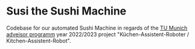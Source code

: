 # Susi the Sushi Machine

Codebase for our automated Sushi Machine in regards of the [TU Munich adveisor programm](https://www.ce.cit.tum.de/lsr/lehre/adveisor "TUM adveisor") year 2022/2023 project "Küchen-Assistent-Roboter / Kitchen-Assistent-Robot".
